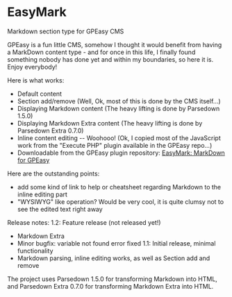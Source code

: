 # EasyMark
Markdown section type for GPEasy CMS

GPEasy is a fun little CMS, somehow I thought it would benefit from having a MarkDown content type - and for once in this life, I finally found something nobody has done yet and within my boundaries, so here it is. Enjoy everybody!

Here is what works:
 * Default content
 * Section add/remove (Well, Ok, most of this is done by the CMS itself...)
 * Displaying Markdown content (The heavy lifting is done by Parsedown 1.5.0)
 * Displaying Markdown Extra content (The heavy lifting is done by Parsedown Extra 0.7.0)
 * Inline content editing -- Woohooo! (Ok, I copied most of the JavaScript work from the "Execute PHP" plugin available in the GPEasy repo...)
 * Downloadable from the GPEasy plugin repository: [EasyMark: MarkDown for GPEasy](http://gpeasy.com/Plugins/301_EasyMark_MarkDown_for_GPEasy)

Here are the outstanding points:
 * add some kind of link to help or cheatsheet regarding Markdown to the inline editing part
 * "WYSIWYG" like operation? Would be very cool, it is quite clumsy not to see the edited text right away

Release notes:
1.2: Feature release (not released yet!)
 * Markdown Extra
 * Minor bugfix: variable not found error fixed
1.1: Initial release, minimal functionality
 * Markdown parsing, inline editing works, as well as Section add and remove
  
The project uses Parsedown 1.5.0 for transforming Markdown into HTML, and Parsedown Extra 0.7.0 for transforming Markdown Extra into HTML.